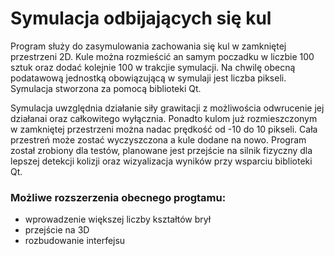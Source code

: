 # Symulacja odbijających się kul
Program służy do zasymulowania zachowania się kul w zamkniętej przestrzeni 2D. Kule można rozmieścić an samym poczadku w liczbie 100 sztuk oraz dodać kolejnie 100 w trakcjie symulacji.
Na chwilę obecną podatawową jednostką obowiązującą w symulaji jest liczba pikseli. Symulacja stworzona za pomocą biblioteki Qt.

Symulacja uwzględnia działanie siły grawitacji z możliwościa odwrucenie jej działanai oraz całkowitego wyłącznia. 
Ponadto kulom już rozmieszczonym w zamkniętej przestrzeni można nadac prędkość od -10 do 10 pikseli. Cała przestreń może zostać wyczyszczona a kule dodane na nowo.
Program został zrobiony dla testów, planowane jest przejście na silnik fizyczny dla lepszej detekcji kolizji oraz wizyalizacja wyników przy wsparciu biblioteki Qt.

### **Możliwe rozszerzenia obecnego progtamu:** 
- wprowadzenie większej liczby kształtów brył
- przejście na 3D
- rozbudowanie interfejsu
  
